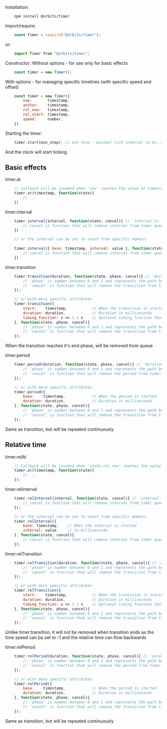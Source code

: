 
Installation:
```bash
	npm install @orbits/timer
```



Import/require:
```javascript
	const Timer = require("@orbits/timer");
```
or:
```javascript
	import Timer from "@orbits/timer";
```


Constructor:
Without options - for use only for basic effects
```javascript
	const timer = new Timer();
```


With options - for managing specific timelines (with specific speed and offset)
```javascript
	const timer = new Timer({
		now:       timestamp,
		anchor:    timestamp,
		rel_now:   timestamp,
		rel_start: timestamp,
		speed:     number,
	})
```


Starting the timer:
```javascript
	timer.start(min_step); // min_step - minimal tick interval in ms, default - 40
```
And the clock will start ticking



## Basic effects
timer.at
```javascript
	// Callback will be invoked when 'now' reaches the value of timestamp
	timer.at(timestamp, function(state){
		// ...
	})
```

timer.interval
```javascript
	timer.interval(interval, function(state, cancel){ // 'interval'is in milliseconds
		// cancel is function that will remove interval from timer queue
	})

	// or the interval can be set to count from specific moment:
	
	timer.interval({ base: timestamp, interval: value }, function(state, cancel){ // 'value'is in milliseconds
		// cancel is function that will remove interval from timer queue
	})
```




timer.transition
```javascript
	timer.transition(duration, function(state, phase, cancel){ // 'duration'is in milliseconds
		// 'phase' is number between 0 and 1 and represents the path between begin and end of the transition
		// 'cancel' is function that will remove the transition from timer queue
	});

	// or with more specific attributes 
	timer.transition({
		start:    timestamp,           // When the transition is started
		duration: duration,            // Duration in milliseconds
		timing_function: x => 1 / x    // Optional timing function that will modify value of phase
	}, function(state, phase, cancel){
		// 'phase' is number between 0 and 1 and represents the path between begin and end of the transition
		// 'cancel' is function that will remove the transition from timer queue
	});
```
When the transition reaches it's end phase, will be removed from queue


timer.period
```javascript
	timer.period(duration, function(state, phase, cancel){ // 'duration'is in milliseconds
		// 'phase' is number between 0 and 1 and represents the path between begin and end of the transition
		// 'cancel' is function that will remove the period from timer queue
	});

	// or with more specific attributes 
	timer.period({
		base:    timestamp,            // When the period is started
		duration: duration,            // Duration in milliseconds
	}, function(state, phase, cancel){
		// 'phase' is number between 0 and 1 and represents the path between begin and end of the transition
		// 'cancel' is function that will remove the transition from timer queue
	});
```
Same as transition, but will be repeated continuously




## Relative time

timer.relAt
```javascript
	// Callback will be invoked when 'state.rel_now' reaches the value of timestamp
	timer.at(timestamp, function(state){
		// ...
	});
```


timer.relInterval
```javascript
	timer.relInterval(interval, function(state, cancel){ // 'interval'is in milliseconds
		// cancel is function that will remove interval from timer queue
	});

	// or the interval can be set to count from specific moment:
	timer.relInterval({
		base: timestamp,	// When the interval is started
		interval: value,    // In milliseconds
	}, function(state, cancel){
		// cancel is function that will remove interval from timer queue
	});
```


timer.relTransition
```javascript
	timer.relTransition(duration, function(state, phase, cancel){ // 'duration'is in milliseconds
		// 'phase' is number between 0 and 1 and represents the path between begin and end of the transition
		// 'cancel' is function that will remove the transition from timer queue
	});

	// or with more specific attributes 
	timer.relTransition({
		start:    timestamp,           // When the transition is started
		duration: duration,            // Duration in milliseconds
		timing_function: x => 1 / x    // Optional timing function that will modify value of phase
	}, function(state, phase, cancel){
		// 'phase' is number between 0 and 1 and represents the path between begin and end of the transition
		// 'cancel' is function that will remove the transition from timer queue
	});
```
Unlike timer.transition, it will not be removed when transition ends as the time speed 
can be set to -1 and the relative time can flow backwards


timer.relPeriod
```javascript
	timer.relPeriod(duration, function(state, phase, cancel){ // 'duration'is in milliseconds
		// 'phase' is number between 0 and 1 and represents the path between begin and end of the transition
		// 'cancel' is function that will remove the period from timer queue
	});

	// or with more specific attributes 
	timer.relPeriod({
		base:    timestamp,            // When the period is started
		duration: duration,            // Duration in milliseconds
	}, function(state, phase, cancel){
		// 'phase' is number between 0 and 1 and represents the path between begin and end of the transition
		// 'cancel' is function that will remove the transition from timer queue
	});
```
Same as transition, but will be repeated continuously